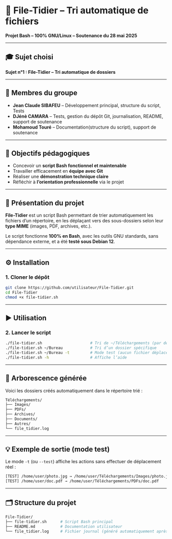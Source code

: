 # 📂 File-Tidier – Tri automatique de fichiers  
**Projet Bash – 100% GNU/Linux – Soutenance du 28 mai 2025**

---

## 🎓 Sujet choisi

**Sujet n°1 : File-Tidier – Tri automatique de dossiers**

---

## 👥 Membres du groupe

- **Jean Claude SIBAFEU** – Développement principal, structure du script, Tests  
- **DJénè CAMARA** – Tests, gestion du dépôt Git, journalisation, README, support de soutenance 
- **Mohamoud Touré** – Documentation(structure du script), support de soutenance 

---

## 🎯 Objectifs pédagogiques

- Concevoir un **script Bash fonctionnel et maintenable**
- Travailler efficacement en **équipe avec Git**
- Réaliser une **démonstration technique claire**
- Réfléchir à **l’orientation professionnelle** via le projet

---

## 🧾 Présentation du projet

**File-Tidier** est un script Bash permettant de trier automatiquement les fichiers d’un répertoire, en les déplaçant vers des sous-dossiers selon leur **type MIME** (images, PDF, archives, etc.).

Le script fonctionne **100% en Bash**, avec les outils GNU standards, sans dépendance externe, et a été **testé sous Debian 12**.

---

## ⚙️ Installation

### 1. Cloner le dépôt

```bash
git clone https://github.com/utilisateur/File-Tidier.git
cd File-Tidier
chmod +x file-tidier.sh
```

---

## ▶️ Utilisation

### 2. Lancer le script

```bash
./file-tidier.sh                     # Tri de ~/Téléchargements (par défaut)
./file-tidier.sh ~/Bureau            # Tri d’un dossier spécifique
./file-tidier.sh ~/Bureau -t         # Mode test (aucun fichier déplacé)
./file-tidier.sh -h                  # Affiche l’aide
```

---

## 📂 Arborescence générée

Voici les dossiers créés automatiquement dans le répertoire trié :

```bash
Téléchargements/
├── Images/
├── PDFs/
├── Archives/
├── Documents/
├── Autres/
└── file_tidier.log
```

---

## 💡 Exemple de sortie (mode test)

Le mode `-t` (ou `--test`) affiche les actions sans effectuer de déplacement réel :

```bash
[TEST] /home/user/photo.jpg → /home/user/Téléchargements/Images/photo.jpg
[TEST] /home/user/doc.pdf → /home/user/Téléchargements/PDFs/doc.pdf
```

---

## 🗂️ Structure du projet

```bash
File-Tidier/
├── file-tidier.sh      # Script Bash principal
├── README.md           # Documentation utilisateur
└── file_tidier.log     # Fichier journal (généré automatiquement après exécution)
```

